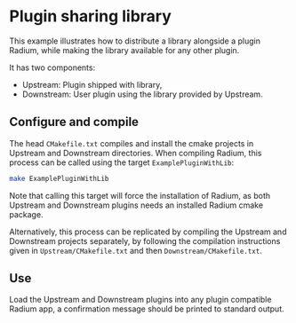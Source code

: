 # Plugin sharing library

This example illustrates how to distribute a library alongside a plugin Radium, while making the
library available for any other plugin.

It has two components:

- Upstream: Plugin shipped with library,
- Downstream: User plugin using the library provided by Upstream.

## Configure and compile

The head `CMakefile.txt` compiles and install the cmake projects in Upstream and Downstream directories.
When compiling Radium, this process can be called using the target `ExamplePluginWithLib`:

```bash
make ExamplePluginWithLib
```

Note that calling this target will force the installation of Radium, as both Upstream and Downstream
plugins needs an installed Radium cmake package.

Alternatively, this process can be replicated by compiling the Upstream and Downstream projects separately,
by following the compilation instructions given in `Upstream/CMakefile.txt` and then `Downstream/CMakefile.txt`.

## Use

Load the Upstream and Downstream plugins into any plugin compatible Radium app, a confirmation
message should be printed to standard output.
